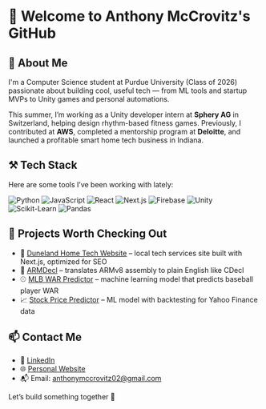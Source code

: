 # 👋 Welcome to Anthony McCrovitz's GitHub

## 🧠 About Me
I'm a Computer Science student at Purdue University (Class of 2026) passionate about building cool, useful tech — from ML tools and startup MVPs to Unity games and personal automations.

This summer, I’m working as a Unity developer intern at **Sphery AG** in Switzerland, helping design rhythm-based fitness games. Previously, I contributed at **AWS**, completed a mentorship program at **Deloitte**, and launched a profitable smart home tech business in Indiana.

## ⚒️ Tech Stack
Here are some tools I’ve been working with lately:

![Python](https://img.shields.io/badge/-Python-black?style=flat-square&logo=Python) 
![JavaScript](https://img.shields.io/badge/-JavaScript-black?style=flat-square&logo=javascript)
![React](https://img.shields.io/badge/-React-black?style=flat-square&logo=react)
![Next.js](https://img.shields.io/badge/-Next.js-black?style=flat-square&logo=next.js)
![Firebase](https://img.shields.io/badge/-Firebase-black?style=flat-square&logo=firebase)
![Unity](https://img.shields.io/badge/-Unity-black?style=flat-square&logo=unity)
![Scikit-Learn](https://img.shields.io/badge/-Scikit--Learn-black?style=flat-square&logo=scikit-learn)
![Pandas](https://img.shields.io/badge/-Pandas-black?style=flat-square&logo=pandas)

## 🧪 Projects Worth Checking Out
- 🔧 [Duneland Home Tech Website](https://www.dunelandhometech.com) – local tech services site built with Next.js, optimized for SEO
- 🧠 [ARMDecl](https://github.com/anthonymccrovitz/arm-decl) – translates ARMv8 assembly to plain English like CDecl
- ⚾ [MLB WAR Predictor](https://github.com/anthonymccrovitz/mlb_war_prediction) – machine learning model that predicts baseball player WAR
- 📈 [Stock Price Predictor](https://github.com/anthonymccrovitz/Stock-Price-Prediction) – ML model with backtesting for Yahoo Finance data

## 📫 Contact Me
- 💼 [LinkedIn](https://www.linkedin.com/in/amccrovitz20)  
- 🌐 [Personal Website](https://www.anthonymccrovitz.com)  
- 📬 Email: anthonymccrovitz02@gmail.com

Let’s build something together 🚀
